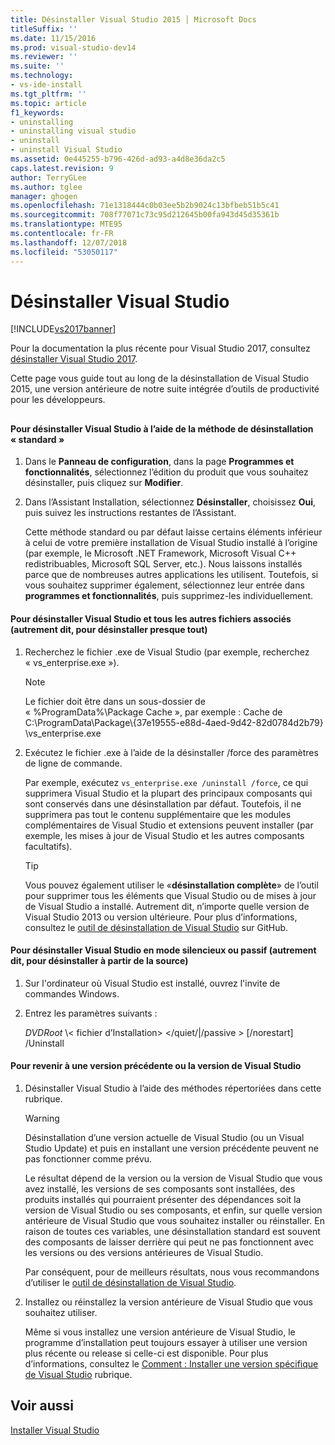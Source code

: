 ```yaml
---
title: Désinstaller Visual Studio 2015 │ Microsoft Docs
titleSuffix: ''
ms.date: 11/15/2016
ms.prod: visual-studio-dev14
ms.reviewer: ''
ms.suite: ''
ms.technology:
- vs-ide-install
ms.tgt_pltfrm: ''
ms.topic: article
f1_keywords:
- uninstalling
- uninstalling visual studio
- uninstall
- uninstall Visual Studio
ms.assetid: 0e445255-b796-426d-ad93-a4d8e36da2c5
caps.latest.revision: 9
author: TerryGLee
ms.author: tglee
manager: ghogen
ms.openlocfilehash: 71e1318444c0b03ee5b2b9024c13bfbeb51b5c41
ms.sourcegitcommit: 708f77071c73c95d212645b00fa943d45d35361b
ms.translationtype: MTE95
ms.contentlocale: fr-FR
ms.lasthandoff: 12/07/2018
ms.locfileid: "53050117"
---
```

# <a name="uninstall-visual-studio"></a>Désinstaller Visual Studio
[!INCLUDE[vs2017banner](../includes/vs2017banner.md)]

Pour la documentation la plus récente pour Visual Studio 2017, consultez [désinstaller Visual Studio 2017](https://docs.microsoft.com/visualstudio/install/uninstall-visual-studio).

Cette page vous guide tout au long de la désinstallation de Visual Studio 2015, une version antérieure de notre suite intégrée d’outils de productivité pour les développeurs.

##  <a name="uninstalling"></a>
#### <a name="to-uninstall-visual-studio-by-using-the-standard-uninstallation-method"></a>Pour désinstaller Visual Studio à l’aide de la méthode de désinstallation « standard »

1. Dans le **Panneau de configuration**, dans la page **Programmes et fonctionnalités**, sélectionnez l’édition du produit que vous souhaitez désinstaller, puis cliquez sur **Modifier**.

2. Dans l’Assistant Installation, sélectionnez **Désinstaller**, choisissez **Oui**, puis suivez les instructions restantes de l’Assistant.

   Cette méthode standard ou par défaut laisse certains éléments inférieur à celui de votre première installation de Visual Studio installé à l’origine (par exemple, le Microsoft .NET Framework, Microsoft Visual C++ redistribuables, Microsoft SQL Server, etc.).   Nous laissons installés parce que de nombreuses autres applications les utilisent. Toutefois, si vous souhaitez supprimer également, sélectionnez leur entrée dans **programmes et fonctionnalités**, puis supprimez-les individuellement.

#### <a name="to-uninstall-visual-studio-and-all-other-related-files-that-is-to-uninstall-almost-everything"></a>Pour désinstaller Visual Studio et tous les autres fichiers associés (autrement dit, pour désinstaller presque tout)

1.  Recherchez le fichier .exe de Visual Studio (par exemple, recherchez « vs_enterprise.exe »).

    > [!NOTE]
    >  Le fichier doit être dans un sous-dossier de « %ProgramData%\Package Cache », par exemple : Cache de C:\ProgramData\Package\\{37e19555-e88d-4aed-9d42-82d0784d2b79} \vs_enterprise.exe

2.  Exécutez le fichier .exe à l’aide de la désinstaller /force des paramètres de ligne de commande.

     Par exemple, exécutez ```vs_enterprise.exe /uninstall /force```, ce qui supprimera Visual Studio et la plupart des principaux composants qui sont conservés dans une désinstallation par défaut. Toutefois, il ne supprimera pas tout le contenu supplémentaire que les modules complémentaires de Visual Studio et extensions peuvent installer (par exemple, les mises à jour de Visual Studio et les autres composants facultatifs).

    > [!TIP]
    > Vous pouvez également utiliser le «**désinstallation complète**» de l’outil pour supprimer tous les éléments que Visual Studio ou de mises à jour de Visual Studio a installé. Autrement dit, n’importe quelle version de Visual Studio 2013 ou version ultérieure. Pour plus d’informations, consultez le [outil de désinstallation de Visual Studio](https://github.com/Microsoft/VisualStudioUninstaller/releases) sur GitHub.

#### <a name="to-uninstall-visual-studio-in-silent-or-passive-modes-that-is-to-uninstall-from-source"></a>Pour désinstaller Visual Studio en mode silencieux ou passif (autrement dit, pour désinstaller à partir de la source)

1.  Sur l'ordinateur où Visual Studio est installé, ouvrez l'invite de commandes Windows.

2.  Entrez les paramètres suivants :

     *DVDRoot* \\< fichier d’Installation\> \</quiet/&#124;/passive > [/norestart] /Uninstall

#### <a name="to-roll-back-to-a-previous-version-or-release-of--visual-studio"></a>Pour revenir à une version précédente ou la version de Visual Studio

1. Désinstaller Visual Studio à l’aide des méthodes répertoriées dans cette rubrique.

   > [!WARNING]
   >  Désinstallation d’une version actuelle de Visual Studio (ou un Visual Studio Update) et puis en installant une version précédente peuvent ne pas fonctionner comme prévu.
   >
   >  Le résultat dépend de la version ou la version de Visual Studio que vous avez installé, les versions de ses composants sont installées, des produits installés qui pourraient présenter des dépendances soit la version de Visual Studio ou ses composants, et enfin, sur quelle version antérieure de Visual Studio que vous souhaitez installer ou réinstaller.  En raison de toutes ces variables, une désinstallation standard est souvent des composants de laisser derrière qui peut ne pas fonctionnent avec les versions ou des versions antérieures de Visual Studio.
   >
   >  Par conséquent, pour de meilleurs résultats, nous vous recommandons d’utiliser le [outil de désinstallation de Visual Studio](https://github.com/Microsoft/VisualStudioUninstaller/releases).

2. Installez ou réinstallez la version antérieure de Visual Studio que vous souhaitez utiliser.

   Même si vous installez une version antérieure de Visual Studio, le programme d’installation peut toujours essayer à utiliser une version plus récente ou release si celle-ci est disponible. Pour plus d’informations, consultez le [Comment : Installer une version spécifique de Visual Studio](../install/how-to-install-a-specific-release-of-visual-studio.md) rubrique.

## <a name="see-also"></a>Voir aussi
 [Installer Visual Studio](https://msdn.microsoft.com/library/e2h7fzkw.aspx)